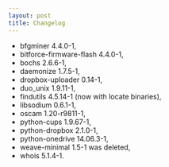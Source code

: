 ```yaml
---
layout: post
title: Changelog
---
```


* bfgminer 4.4.0-1,
* bitforce-firmware-flash 4.4.0-1,
* bochs 2.6.6-1,
* daemonize 1.7.5-1,
* dropbox-uploader 0.14-1,
* duo_unix 1.9.11-1,
* findutils 4.5.14-1 (now with locate binaries),
* libsodium 0.6.1-1,
* oscam 1.20-r9811-1,
* python-cups 1.9.67-1,
* python-dropbox 2.1.0-1,
* python-onedrive 14.06.3-1,
* weave-minimal 1.5-1 was deleted,
* whois 5.1.4-1.
